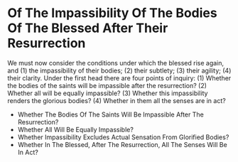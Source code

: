 # Of The Impassibility Of The Bodies Of The Blessed After Their Resurrection

We must now consider the conditions under which the blessed rise again, and (1) the impassibility of their bodies; (2) their subtlety; (3) their agility; (4) their clarity. Under the first head there are four points of inquiry:
(1) Whether the bodies of the saints will be impassible after the resurrection?
(2) Whether all will be equally impassible?
(3) Whether this impassibility renders the glorious bodies?
(4) Whether in them all the senses are in act?

* Whether The Bodies Of The Saints Will Be Impassible After The Resurrection?
* Whether All Will Be Equally Impassible?
* Whether Impassibility Excludes Actual Sensation From Glorified Bodies?
* Whether In The Blessed, After The Resurrection, All The Senses Will Be In Act?